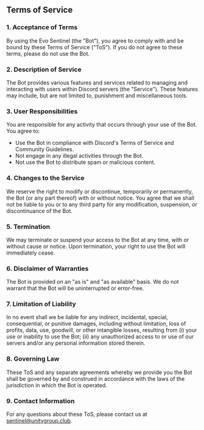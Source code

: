 ## Terms of Service

### 1. Acceptance of Terms
By using the Evo Sentinel (the "Bot"), you agree to comply with and be bound by these Terms of Service ("ToS"). If you do not agree to these terms, please do not use the Bot.

### 2. Description of Service
The Bot provides various features and services related to managing and interacting with users within Discord servers (the "Service"). These features may include, but are not limited to, punishment and miscellaneous tools.

### 3. User Responsibilities
You are responsible for any activity that occurs through your use of the Bot. You agree to:
- Use the Bot in compliance with Discord's Terms of Service and Community Guidelines.
- Not engage in any illegal activities through the Bot.
- Not use the Bot to distribute spam or malicious content.

### 4. Changes to the Service
We reserve the right to modify or discontinue, temporarily or permanently, the Bot (or any part thereof) with or without notice. You agree that we shall not be liable to you or to any third party for any modification, suspension, or discontinuance of the Bot.

### 5. Termination
We may terminate or suspend your access to the Bot at any time, with or without cause or notice. Upon termination, your right to use the Bot will immediately cease.

### 6. Disclaimer of Warranties
The Bot is provided on an "as is" and "as available" basis. We do not warrant that the Bot will be uninterrupted or error-free.

### 7. Limitation of Liability
In no event shall we be liable for any indirect, incidental, special, consequential, or punitive damages, including without limitation, loss of profits, data, use, goodwill, or other intangible losses, resulting from (i) your use or inability to use the Bot; (ii) any unauthorized access to or use of our servers and/or any personal information stored therein.

### 8. Governing Law
These ToS and any separate agreements whereby we provide you the Bot shall be governed by and construed in accordance with the laws of the jurisdiction in which the Bot is operated.

### 9. Contact Information
For any questions about these ToS, please contact us at sentinel@unitygroup.club.
